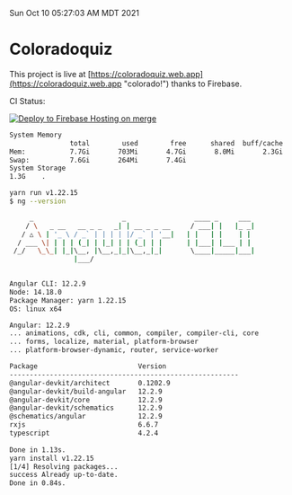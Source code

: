 Sun Oct 10 05:27:03 AM MDT 2021

# Coloradoquiz


This project is live at [https://coloradoquiz.web.app](https://coloradoquiz.web.app "colorado!") thanks to Firebase.

CI Status: 

[![Deploy to Firebase Hosting on merge](https://github.com/teamkushal/coloradoquiz/actions/workflows/firebase-hosting-merge.yml/badge.svg)](https://github.com/teamkushal/coloradoquiz/actions/workflows/firebase-hosting-merge.yml)

```bash
System Memory
               total        used        free      shared  buff/cache   available
Mem:           7.7Gi       703Mi       4.7Gi       8.0Mi       2.3Gi       6.7Gi
Swap:          7.6Gi       264Mi       7.4Gi
System Storage
1.3G	.
```
```bash
yarn run v1.22.15
$ ng --version

     _                      _                 ____ _     ___
    / \   _ __   __ _ _   _| | __ _ _ __     / ___| |   |_ _|
   / △ \ | '_ \ / _` | | | | |/ _` | '__|   | |   | |    | |
  / ___ \| | | | (_| | |_| | | (_| | |      | |___| |___ | |
 /_/   \_\_| |_|\__, |\__,_|_|\__,_|_|       \____|_____|___|
                |___/
    

Angular CLI: 12.2.9
Node: 14.18.0
Package Manager: yarn 1.22.15
OS: linux x64

Angular: 12.2.9
... animations, cdk, cli, common, compiler, compiler-cli, core
... forms, localize, material, platform-browser
... platform-browser-dynamic, router, service-worker

Package                         Version
---------------------------------------------------------
@angular-devkit/architect       0.1202.9
@angular-devkit/build-angular   12.2.9
@angular-devkit/core            12.2.9
@angular-devkit/schematics      12.2.9
@schematics/angular             12.2.9
rxjs                            6.6.7
typescript                      4.2.4
    
Done in 1.13s.
yarn install v1.22.15
[1/4] Resolving packages...
success Already up-to-date.
Done in 0.84s.
```
